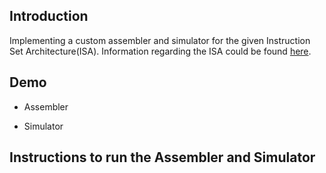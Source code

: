 ## Introduction

Implementing a custom assembler and simulator for the given Instruction Set Architecture(ISA). Information regarding the ISA could be found [here](https://github.com/abhit-rana/Toucan/blob/main/ISA-DESCRIPTION.pdf).

## Demo

* Assembler


* Simulator


## Instructions to run the Assembler and Simulator

